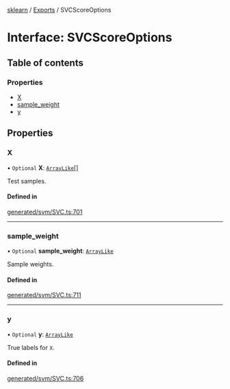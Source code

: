 [sklearn](../readme.md) / [Exports](../modules.md) / SVCScoreOptions

# Interface: SVCScoreOptions

## Table of contents

### Properties

- [X](SVCScoreOptions.md#x)
- [sample\_weight](SVCScoreOptions.md#sample_weight)
- [y](SVCScoreOptions.md#y)

## Properties

### X

• `Optional` **X**: [`ArrayLike`](../modules.md#arraylike)[]

Test samples.

#### Defined in

[generated/svm/SVC.ts:701](https://github.com/transitive-bullshit/scikit-learn-ts/blob/367336a/packages/sklearn/src/generated/svm/SVC.ts#L701)

___

### sample\_weight

• `Optional` **sample\_weight**: [`ArrayLike`](../modules.md#arraylike)

Sample weights.

#### Defined in

[generated/svm/SVC.ts:711](https://github.com/transitive-bullshit/scikit-learn-ts/blob/367336a/packages/sklearn/src/generated/svm/SVC.ts#L711)

___

### y

• `Optional` **y**: [`ArrayLike`](../modules.md#arraylike)

True labels for `X`.

#### Defined in

[generated/svm/SVC.ts:706](https://github.com/transitive-bullshit/scikit-learn-ts/blob/367336a/packages/sklearn/src/generated/svm/SVC.ts#L706)
